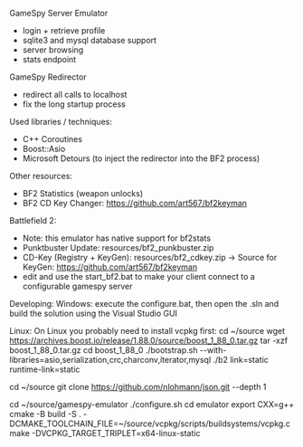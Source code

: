 GameSpy Server Emulator
- login + retrieve profile
- sqlite3 and mysql database support
- server browsing
- stats endpoint

GameSpy Redirector
- redirect all calls to localhost
- fix the long startup process

Used libraries / techniques:
- C++ Coroutines
- Boost::Asio
- Microsoft Detours (to inject the redirector into the BF2 process)

Other resources:
- BF2 Statistics (weapon unlocks)
- BF2 CD Key Changer: https://github.com/art567/bf2keyman

Battlefield 2:
- Note: this emulator has native support for bf2stats
- Punktbuster Update: resources/bf2_punkbuster.zip
- CD-Key (Registry + KeyGen): resources/bf2_cdkey.zip
  -> Source for KeyGen: https://github.com/art567/bf2keyman
- edit and use the start_bf2.bat to make your client connect to a configurable gamespy server

Developing:
Windows: execute the configure.bat, then open the .sln and build the solution using the Visual Studio GUI

Linux:
On Linux you probably need to install vcpkg first:
cd ~/source
wget https://archives.boost.io/release/1.88.0/source/boost_1_88_0.tar.gz
tar -xzf boost_1_88_0.tar.gz
cd boost_1_88_0
./bootstrap.sh --with-libraries=asio,serialization,crc,charconv,iterator,mysql
./b2 link=static runtime-link=static

cd ~/source
git clone https://github.com/nlohmann/json.git --depth 1

cd ~/source/gamespy-emulator
./configure.sh
cd emulator
export CXX=g++
cmake -B build -S . -DCMAKE_TOOLCHAIN_FILE=~/source/vcpkg/scripts/buildsystems/vcpkg.cmake -DVCPKG_TARGET_TRIPLET=x64-linux-static

